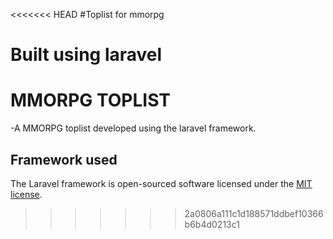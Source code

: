 <<<<<<< HEAD
#Toplist for mmorpg	

Built using laravel
=======
# MMORPG TOPLIST

-A MMORPG toplist developed using the laravel framework. 


## Framework used

The Laravel framework is open-sourced software licensed under the [MIT license](http://opensource.org/licenses/MIT).
>>>>>>> 2a0806a111c1d188571ddbef10366b6b4d0213c1
